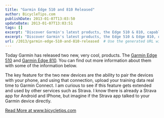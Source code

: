 ```yaml
---
title: "Garmin Edge 510 and 810 Released"
author: BicycleTips.com
publishDate: 2013-01-07T13:03:50
updateDate: 2013-01-07T13:03:51
tags: []
excerpt: "Discover Garmin's latest products, the Edge 510 & 810, capable of real-time training data upload to Garmin Connect. Could Strava integration be next?"
excerpt: "Discover Garmin's latest products, the Edge 510 & Edge 810, offering real-time data upload to Garmin Connect via phone pairing. Could Strava integration be next? Read more at www.bicycletips.com."
url: /2013/garmin-edge-510-and-810-released  # Use the generated URL with year
---
```

<p style="font: inherit;">Today Garmin has released two new, very cool, products. The&nbsp;<a href="https://cjh.am/UDc0Ec" style="font: inherit;">Garmin Edge 510</a>&nbsp;and&nbsp;<a href="https://cjh.am/UDcwlz" style="font: inherit;">Garmin Edge 810</a>. You can find out more information about them with some of the information below.</p> <p style="font: inherit;">The key feature for the two new devices are the ability to pair the devices with your phone, and using that connection, upload your training data real time to Garmin Connect. I am curious to see if this feature gets extended and used by other services such as Strava. I know there is already a Strava app for Android and IPhone, but imagine if the Strava app talked to your Garmin device directly.</p> <a href="https://www.bicycletips.com/tips/aid/34">Read More at www.bicycletips.com</a>



